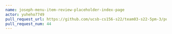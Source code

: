 ```yaml
---
name: joseph-menu-item-review-placeholder-index-page
actor: yuheho7749
pull_request_url: https://github.com/ucsb-cs156-s22/team03-s22-5pm-3/pull/44
pull_request_num: 44
---
```

